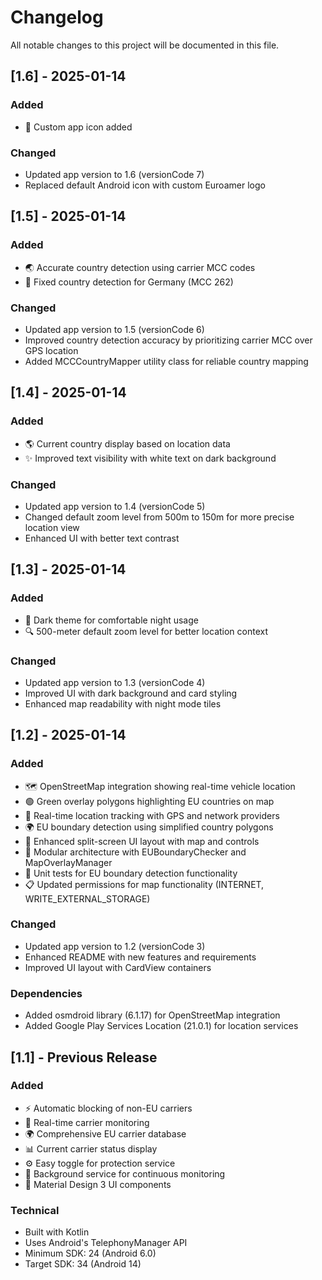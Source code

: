 # Changelog

All notable changes to this project will be documented in this file.

## [1.6] - 2025-01-14

### Added
- 📱 Custom app icon added

### Changed
- Updated app version to 1.6 (versionCode 7)
- Replaced default Android icon with custom Euroamer logo

## [1.5] - 2025-01-14

### Added
- 🌏 Accurate country detection using carrier MCC codes
- 📍 Fixed country detection for Germany (MCC 262)

### Changed
- Updated app version to 1.5 (versionCode 6)
- Improved country detection accuracy by prioritizing carrier MCC over GPS location
- Added MCCCountryMapper utility class for reliable country mapping

## [1.4] - 2025-01-14

### Added
- 🌎 Current country display based on location data
- ✨ Improved text visibility with white text on dark background

### Changed
- Updated app version to 1.4 (versionCode 5)
- Changed default zoom level from 500m to 150m for more precise location view
- Enhanced UI with better text contrast

## [1.3] - 2025-01-14

### Added
- 🌙 Dark theme for comfortable night usage
- 🔍 500-meter default zoom level for better location context

### Changed
- Updated app version to 1.3 (versionCode 4)
- Improved UI with dark background and card styling
- Enhanced map readability with night mode tiles

## [1.2] - 2025-01-14

### Added
- 🗺️ OpenStreetMap integration showing real-time vehicle location
- 🟢 Green overlay polygons highlighting EU countries on map
- 📍 Real-time location tracking with GPS and network providers
- 🌍 EU boundary detection using simplified country polygons
- 📱 Enhanced split-screen UI layout with map and controls
- 🔧 Modular architecture with EUBoundaryChecker and MapOverlayManager
- 🧪 Unit tests for EU boundary detection functionality
- 📋 Updated permissions for map functionality (INTERNET, WRITE_EXTERNAL_STORAGE)

### Changed
- Updated app version to 1.2 (versionCode 3)
- Enhanced README with new features and requirements
- Improved UI layout with CardView containers

### Dependencies
- Added osmdroid library (6.1.17) for OpenStreetMap integration
- Added Google Play Services Location (21.0.1) for location services

## [1.1] - Previous Release

### Added
- ⚡ Automatic blocking of non-EU carriers
- 📡 Real-time carrier monitoring
- 🌍 Comprehensive EU carrier database
- 📊 Current carrier status display
- ⚙️ Easy toggle for protection service
- 🔧 Background service for continuous monitoring
- 📱 Material Design 3 UI components

### Technical
- Built with Kotlin
- Uses Android's TelephonyManager API
- Minimum SDK: 24 (Android 6.0)
- Target SDK: 34 (Android 14)